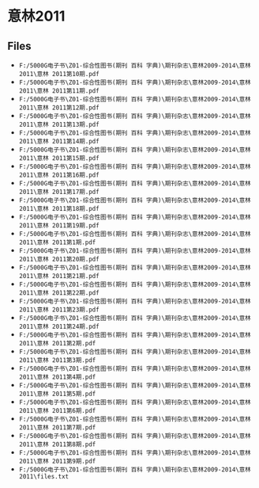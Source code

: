 # 意林2011

## Files

- `F:/5000G电子书\Z01-综合性图书(期刊 百科 字典)\期刊杂志\意林2009-2014\意林2011\意林 2011第10期.pdf`
- `F:/5000G电子书\Z01-综合性图书(期刊 百科 字典)\期刊杂志\意林2009-2014\意林2011\意林 2011第11期.pdf`
- `F:/5000G电子书\Z01-综合性图书(期刊 百科 字典)\期刊杂志\意林2009-2014\意林2011\意林 2011第12期.pdf`
- `F:/5000G电子书\Z01-综合性图书(期刊 百科 字典)\期刊杂志\意林2009-2014\意林2011\意林 2011第13期.pdf`
- `F:/5000G电子书\Z01-综合性图书(期刊 百科 字典)\期刊杂志\意林2009-2014\意林2011\意林 2011第14期.pdf`
- `F:/5000G电子书\Z01-综合性图书(期刊 百科 字典)\期刊杂志\意林2009-2014\意林2011\意林 2011第15期.pdf`
- `F:/5000G电子书\Z01-综合性图书(期刊 百科 字典)\期刊杂志\意林2009-2014\意林2011\意林 2011第16期.pdf`
- `F:/5000G电子书\Z01-综合性图书(期刊 百科 字典)\期刊杂志\意林2009-2014\意林2011\意林 2011第17期.pdf`
- `F:/5000G电子书\Z01-综合性图书(期刊 百科 字典)\期刊杂志\意林2009-2014\意林2011\意林 2011第18期.pdf`
- `F:/5000G电子书\Z01-综合性图书(期刊 百科 字典)\期刊杂志\意林2009-2014\意林2011\意林 2011第19期.pdf`
- `F:/5000G电子书\Z01-综合性图书(期刊 百科 字典)\期刊杂志\意林2009-2014\意林2011\意林 2011第1期.pdf`
- `F:/5000G电子书\Z01-综合性图书(期刊 百科 字典)\期刊杂志\意林2009-2014\意林2011\意林 2011第20期.pdf`
- `F:/5000G电子书\Z01-综合性图书(期刊 百科 字典)\期刊杂志\意林2009-2014\意林2011\意林 2011第21期.pdf`
- `F:/5000G电子书\Z01-综合性图书(期刊 百科 字典)\期刊杂志\意林2009-2014\意林2011\意林 2011第22期.pdf`
- `F:/5000G电子书\Z01-综合性图书(期刊 百科 字典)\期刊杂志\意林2009-2014\意林2011\意林 2011第23期.pdf`
- `F:/5000G电子书\Z01-综合性图书(期刊 百科 字典)\期刊杂志\意林2009-2014\意林2011\意林 2011第24期.pdf`
- `F:/5000G电子书\Z01-综合性图书(期刊 百科 字典)\期刊杂志\意林2009-2014\意林2011\意林 2011第2期.pdf`
- `F:/5000G电子书\Z01-综合性图书(期刊 百科 字典)\期刊杂志\意林2009-2014\意林2011\意林 2011第3期.pdf`
- `F:/5000G电子书\Z01-综合性图书(期刊 百科 字典)\期刊杂志\意林2009-2014\意林2011\意林 2011第4期.pdf`
- `F:/5000G电子书\Z01-综合性图书(期刊 百科 字典)\期刊杂志\意林2009-2014\意林2011\意林 2011第5期.pdf`
- `F:/5000G电子书\Z01-综合性图书(期刊 百科 字典)\期刊杂志\意林2009-2014\意林2011\意林 2011第6期.pdf`
- `F:/5000G电子书\Z01-综合性图书(期刊 百科 字典)\期刊杂志\意林2009-2014\意林2011\意林 2011第7期.pdf`
- `F:/5000G电子书\Z01-综合性图书(期刊 百科 字典)\期刊杂志\意林2009-2014\意林2011\意林 2011第8期.pdf`
- `F:/5000G电子书\Z01-综合性图书(期刊 百科 字典)\期刊杂志\意林2009-2014\意林2011\意林 2011第9期.pdf`
- `F:/5000G电子书\Z01-综合性图书(期刊 百科 字典)\期刊杂志\意林2009-2014\意林2011\files.txt`

